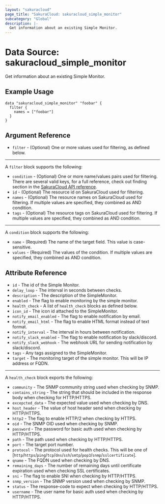 ```yaml
---
layout: "sakuracloud"
page_title: "SakuraCloud: sakuracloud_simple_monitor"
subcategory: "Global"
description: |-
  Get information about an existing Simple Monitor.
---
```


# Data Source: sakuracloud_simple_monitor

Get information about an existing Simple Monitor.

## Example Usage

```hcl
data "sakuracloud_simple_monitor" "foobar" {
  filter {
    names = ["foobar"]
  }
}
```
## Argument Reference

* `filter` - (Optional) One or more values used for filtering, as defined below.


---

A `filter` block supports the following:

* `condition` - (Optional) One or more name/values pairs used for filtering. There are several valid keys, for a full reference, check out finding section in the [SakuraCloud API reference](https://developer.sakura.ad.jp/cloud/api/1.1/).
* `id` - (Optional) The resource id on SakuraCloud used for filtering.
* `names` - (Optional) The resource names on SakuraCloud used for filtering. If multiple values ​​are specified, they combined as AND condition.
* `tags` - (Optional) The resource tags on SakuraCloud used for filtering. If multiple values ​​are specified, they combined as AND condition.

---

A `condition` block supports the following:

* `name` - (Required) The name of the target field. This value is case-sensitive.
* `values` - (Required) The values of the condition. If multiple values ​​are specified, they combined as AND condition.


## Attribute Reference

* `id` - The id of the Simple Monitor.
* `delay_loop` - The interval in seconds between checks.
* `description` - The description of the SimpleMonitor.
* `enabled` - The flag to enable monitoring by the simple monitor.
* `health_check` - A list of `health_check` blocks as defined below.
* `icon_id` - The icon id attached to the SimpleMonitor.
* `notify_email_enabled` - The flag to enable notification by email.
* `notify_email_html` - The flag to enable HTML format instead of text format.
* `notify_interval` - The interval in hours between notification.
* `notify_slack_enabled` - The flag to enable notification by slack/discord.
* `notify_slack_webhook` - The webhook URL for sending notification by slack/discord.
* `tags` - Any tags assigned to the SimpleMonitor.
* `target` - The monitoring target of the simple monitor. This will be IP address or FQDN.


---

A `health_check` block exports the following:

* `community` - The SNMP community string used when checking by SNMP.
* `contains_string` - The string that should be included in the response body when checking for HTTP/HTTPS.
* `excepcted_data` - The expected value used when checking by DNS.
* `host_header` - The value of host header send when checking by HTTP/HTTPS.
* `http2` - The flag to enable HTTP/2 when checking by HTTPS.
* `oid` - The SNMP OID used when checking by SNMP.
* `password` - The password for basic auth used when checking by HTTP/HTTPS.
* `path` - The path used when checking by HTTP/HTTPS.
* `port` - The target port number.
* `protocol` - The protocol used for health checks. This will be one of [`http`/`https`/`ping`/`tcp`/`dns`/`ssh`/`smtp`/`pop3`/`snmp`/`sslcertificate`].
* `qname` - The FQDN used when checking by DNS.
* `remaining_days` - The number of remaining days until certificate expiration used when checking SSL certificates.
* `sni` - The flag to enable SNI when checking by HTTP/HTTPS.
* `snmp_version` - The SNMP version used when checking by SNMP.
* `status` - The response-code to expect when checking by HTTP/HTTPS.
* `username` - The user name for basic auth used when checking by HTTP/HTTPS.



